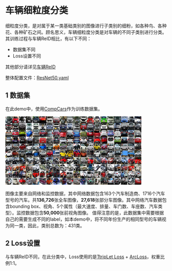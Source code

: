 # 车辆细粒度分类
细粒度分类，是对属于某一类基础类别的图像进行子类别的细粉，如各种鸟、各种花、各种矿石之间。顾名思义，车辆细粒度分类是对车辆的不同子类别进行分类。
其训练过程与车辆ReID相比，有以下不同：
- 数据集不同
- Loss设置不同

其他部分请详见[车辆ReID](./vehicle_reid.md)

整体配置文件：[ResNet50.yaml](../../../ppcls/configs/Vehicle/ResNet50.yaml)

## 1 数据集
在此demo中，使用[CompCars](http://mmlab.ie.cuhk.edu.hk/datasets/comp_cars/index.html)作为训练数据集。

![](../../images/recognotion/vehicle/CompCars.png)

图像主要来自网络和监控数据，其中网络数据包含163个汽车制造商、1716个汽车型号的汽车。共**136,726**张全车图像，**27,618**张部分车图像。其中网络汽车数据包含bounding box、视角、5个属性（最大速度、排量、车门数、车座数、汽车类型）。监控数据包含**50,000**张前视角图像。
值得注意的是，此数据集中需要根据自己的需要生成不同的label，如本demo中，将不同年份生产的相同型号的车辆视为同一类，因此，类别总数为：431类。
## 2 Loss设置
与车辆ReID不同，在此分类中，Loss使用的是[TtripLet Loss](../../../ppcls/loss/triplet.py) + [ArcLoss](../../../ppcls/arch/gears/arcmargin.py)，权重比例1:1。

